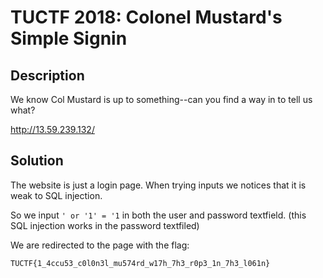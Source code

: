 TUCTF 2018: Colonel Mustard's Simple Signin
=============================

## Description

We know Col Mustard is up to something--can you find a way in to tell us what?

http://13.59.239.132/

## Solution

The website is just a login page. When trying inputs we notices that it is weak to SQL injection.

So we input `' or '1' = '1` in both the user and password textfield. (this SQL injection works in the password textfiled)

We are redirected to the page with the flag:

`TUCTF{1_4ccu53_c0l0n3l_mu574rd_w17h_7h3_r0p3_1n_7h3_l061n}`